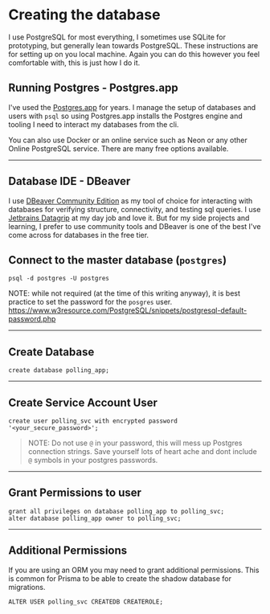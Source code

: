# Creating the database

I use PostgreSQL for most everything, I sometimes use SQLite for prototyping, but generally lean towards PostgreSQL. These instructions are for setting up on you local machine. Again you can do this however you feel comfortable with, this is just how I do it. 

## Running Postgres - Postgres.app
I've used the [Postgres.app](https://postgresapp.com/) for years. I manage the setup of databases and users with `psql` so using Postgres.app installs the Postgres engine and tooling I need to interact my databases from the cli. 

You can also use Docker or an online service such as Neon or any other Online PostgreSQL service. There are many free options available. 

---
## Database IDE - DBeaver
I use [DBeaver Community Edition](https://dbeaver.io/download/) as my tool of choice for interacting with databases for verifying structure, connectivity, and testing sql queries. I use [Jetbrains Datagrip](https://www.jetbrains.com/datagrip/) at my day job and love it. But for my side projects and learning, I prefer to use community tools and DBeaver is one of the best I've come across for databases in the free tier.

## Connect to the master database (`postgres`)

```shell
psql -d postgres -U postgres
```
NOTE: while not required (at the time of this writing anyway), it is best practice to set the password for the `posgres` user. <https://www.w3resource.com/PostgreSQL/snippets/postgresql-default-password.php>

---
## Create Database

```shell
create database polling_app;
```

---
## Create Service Account User

```shell
create user polling_svc with encrypted password '<your_secure_password>';
```

>  NOTE: Do not use `@` in your password, this will mess up Postgres connection strings. Save yourself lots of heart ache and dont include `@` symbols in your postgres passwords. 

---
## Grant Permissions to user

```shell
grant all privileges on database polling_app to polling_svc;
alter database polling_app owner to polling_svc;
```

---
## Additional Permissions
If you are using an ORM you may need to grant additional permissions. This is common for Prisma to be able to create the shadow database for migrations.

```shell
ALTER USER polling_svc CREATEDB CREATEROLE;
```
